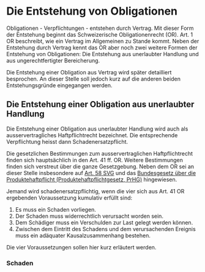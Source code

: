 # Die Entstehung von Obligationen

Obligationen - Verpflichtungen - entstehen durch Vertrag. Mit dieser Form der
Entstehung beginnt das Schweizerische Obligationenrecht (OR). Art. 1 OR beschreibt,
wie ein Vertrag im Allgemeinen
zu Stande kommt. Neben der Entstehung durch Vertrag kennt das OR aber noch zwei
weitere Formen der Entstehung von Obligationen: Die Entstehung aus unerlaubter
Handlung und aus ungerechtfertigter Bereicherung.

Die Entstehung einer Obligation aus Vertrag wird später detailliert besprochen.
An dieser Stelle soll jedoch kurz auf die anderen beiden Entstehungsgründe
eingegangen werden.

## Die Entstehung einer Obligation aus unerlaubter Handlung

Die Entstehung einer Obligation aus unerlaubter Handlung wird auch als
ausservertragliches Haftpflichtrecht bezeichnet. Die entsprechende Verpflichtung
heisst dann Schadenersatzpflicht.

Die gesetzlichen Bestimmungen
zum ausservertraglichen Haftpflichtrecht finden sich hauptsächlich in den Art.
41 ff. OR. Weitere Bestimmungen finden sich verstreut über die ganze
Gesetzgebung. Neben dem OR sei an dieser Stelle insbesondere auf 
[Art. 58
SVG](https://www.fedlex.admin.ch/eli/cc/1959/679_705_685/de#tit_IV/chap_1)
und das [Bundesgesetz über die Produktehaftpflicht (Produktehaftpflichtgesetz,
PrHG)](https://www.fedlex.admin.ch/eli/cc/1993/3122_3122_3122/de) hingewiesen.

Jemand wird schadenersatzpflichtig, wenn die vier sich aus Art. 41 OR ergebenden
Voraussetzung kumulativ erfüllt sind:

1. Es muss ein Schaden vorliegen.
2. Der Schaden muss widerrechtlich verursacht worden sein.
3. Dem Schädiger muss ein Verschulden zur Last gelegt werden können.
4. Zwischen dem Eintritt des Schadens und dem verursachenden Ereignis muss ein
   adäquater Kausalzusammenhang bestehen.

Die vier Voraussetzungen sollen hier kurz erläutert werden.

### Schaden